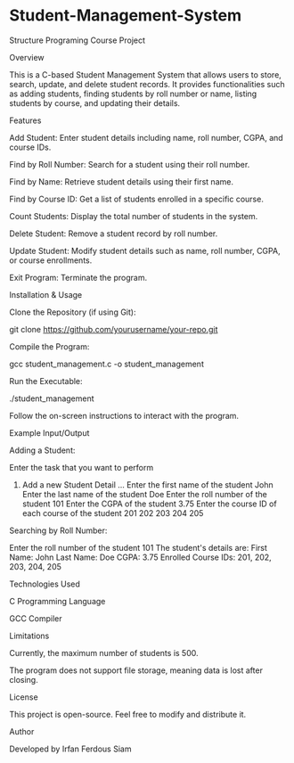 # Student-Management-System
Structure Programing Course Project

Overview

This is a C-based Student Management System that allows users to store, search, update, and delete student records. It provides functionalities such as adding students, finding students by roll number or name, listing students by course, and updating their details.

Features

Add Student: Enter student details including name, roll number, CGPA, and course IDs.

Find by Roll Number: Search for a student using their roll number.

Find by Name: Retrieve student details using their first name.

Find by Course ID: Get a list of students enrolled in a specific course.

Count Students: Display the total number of students in the system.

Delete Student: Remove a student record by roll number.

Update Student: Modify student details such as name, roll number, CGPA, or course enrollments.

Exit Program: Terminate the program.

Installation & Usage

Clone the Repository (if using Git):

git clone https://github.com/yourusername/your-repo.git

Compile the Program:

gcc student_management.c -o student_management

Run the Executable:

./student_management

Follow the on-screen instructions to interact with the program.

Example Input/Output

Adding a Student:

Enter the task that you want to perform
1. Add a new Student Detail
...
Enter the first name of the student
John
Enter the last name of the student
Doe
Enter the roll number of the student
101
Enter the CGPA of the student
3.75
Enter the course ID of each course of the student
201 202 203 204 205

Searching by Roll Number:

Enter the roll number of the student
101
The student's details are:
First Name: John
Last Name: Doe
CGPA: 3.75
Enrolled Course IDs: 201, 202, 203, 204, 205

Technologies Used

C Programming Language

GCC Compiler

Limitations

Currently, the maximum number of students is 500.

The program does not support file storage, meaning data is lost after closing.

License

This project is open-source. Feel free to modify and distribute it.

Author

Developed by Irfan Ferdous Siam
